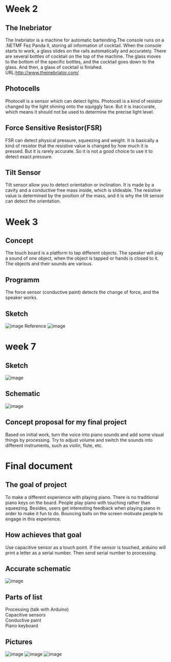# Week 2
## The Inebriator
The Inebriator is a machine for automatic bartending.The console runs on a .NETMF Fez Panda II, storing all information of cocktail. When the console starts to work, a glass slides on the rails automatically and accurately. There are several bottles of cocktail on the top of the machine. The glass moves to the bottom of the specific bottles, and the cocktail goes down to the glass. And then, a glass of cocktail is finished. 
URL:http://www.theinebriator.com/
## Photocells
Photocell is a sensor which can detect lights. Photocell is a kind of resistor changed by the light shining onto the squiggly face. But it is inaccurate, which means it should not be used to determine the precise light level.
## Force Sensitive Resistor(FSR)
FSR can detect physical pressure, squeezing and weight. It is basically a kind of resistor that the resistive value is changed by how much it is pressed. But it is rarely accurate. So it is not a good choice to use it to detect exact pressure. 
## Tilt Sensor
Tilt sensor allow you to detect orientation or inclination. It is made by a cavity and a conductive free mass inside, which is slideable. The resistive value is determined by the position of the mass, and it is why the tilt sensor can detect the orientation.

# Week 3
## Concept
The touch board is a platform to tap different objects. The speaker will play a sound of one object, when the object is tapped or hands is closed to it. The objects and their sounds are various. 
## Programm
The force sensor (conductive paint) detects the change of force, and the speaker works.
## Sketch
![image](https://github.com/lingyindu/Digital-Electronics-/blob/master/pic/IMG_2919.PNG)
Reference
![image](https://s-media-cache-ak0.pinimg.com/originals/df/05/6a/df056a1806dfaf9e59a67cc3f3a3a75f.jpg)


# week 7
## Sketch
![image](https://github.com/lingyindu/Digital-Electronics-/blob/master/pic/IMG_2919.PNG)


## Schematic 
![image](https://github.com/lingyindu/Digital-Electronics-/blob/master/pic/1.png)
## Concept proposal for my final project
Based on initial work, turn the voice into piano sounds and add some visual things by processing. Try to adjust volume and switch the sounds into different instruments, such as violin, flute, etc.

# Final document

## The goal of project
To make a different experience with playing piano. There is no traditional piano keys on the board. People play piano with touching rather than squeezing. Besides, users get interesting feedback when playing piano in order to make it fun to do.
Bouncing balls on the screen motivate people to engage in this experience.

## How achieves that goal
Use capacitive sensor as a touch point. If the sensor is touched, arduino will print a letter as a serial number. Then send serial number to processing.

## Accurate schematic
![image](https://github.com/lingyindu/Digital-Electronics-/blob/master/pic/schematic.png)

## Parts of list
Processing (talk with Arduino)<br>
Capacitive sensors<br>
Conductive paint<br>
Piano keyboard<br>

## Pictures
![image](https://github.com/lingyindu/Digital-Electronics-/blob/master/pic/piano-1.jpg)
![image](https://github.com/lingyindu/Digital-Electronics-/blob/master/pic/piano-2.jpg)
![image](https://github.com/lingyindu/Digital-Electronics-/blob/master/pic/piano-3.jpg)


